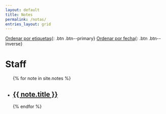 ```yaml
---
layout: default
title: Notes
permalink: /notas/
entries_layout: grid
---
```


[Ordenar por etiquetas](/notas/){: .btn .btn--primary} 
[Ordenar por fecha](/notas/fecha/){: .btn .btn--inverse} 

<h1>Staff</h1>

<ul>
  {% for note in site.notes %}
    <li>
      <h2><a href="{{ note.url }}">{{ note.title }}</a></h2>
    </li>
  {% endfor %}
</ul>
